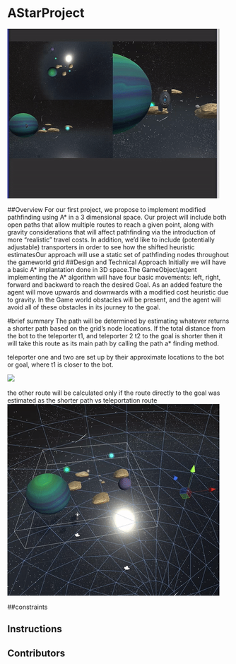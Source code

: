 # AStarProject
![](/Images/main.gif)

##Overview
For our first project, we propose to implement modified pathfinding using A* in a 3 dimensional space.
Our project will include both open paths that allow multiple routes to reach a given point, along with  gravity considerations that will affect pathfinding via the introduction of more “realistic” travel costs.
In addition, we’d like to include (potentially adjustable) transporters in order to see how the shifted heuristic estimatesOur approach will use a static set of pathfinding nodes throughout the gameworld grid
##Design and Technical Approach
Initially we will have a basic A* implantation done in 3D space.The GameObject/agent implementing the A* algorithm will have four  basic movements: left, right, forward and backward to reach the desired Goal.  As an added feature the agent will move upwards and downwards with a modified cost heuristic due to gravity. In the Game world obstacles will be present, and the agent will avoid all of these obstacles in its journey to the goal. 

#brief summary 
The path will be determined by estimating whatever returns a shorter path based on the grid’s node locations. If the total distance from the bot to the teleporter t1, and teleporter 2 t2 to the goal is shorter then it will take this route as its main path by calling the path a* finding method. 

teleporter one and two are set up by their approximate locations to the bot or goal, where t1 is closer to the bot. 

![](AStarProject/Images/porter.gif)

the other route will be calculated only if the route directly to the goal was estimated as the shorter path vs teleportation route
![](/Images/optionPlanet.gif)

##constraints
## Instructions
## Contributors

